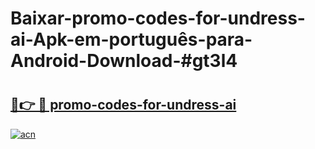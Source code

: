 # Baixar-promo-codes-for-undress-ai-Apk-em-português​-para-Android-Download-#gt3l4

# <h2><a href="https://ainizakaria.my?title=promo-codes-for-undress-ai&ref=24M">🔗👉 🔴 promo-codes-for-undress-ai</a></h2>

[![acn](https://github.com/user-attachments/assets/0f9c940e-d8b0-45ae-aac7-cd30a18b3e1c)](https://ainizakaria.my?title=promo-codes-for-undress-ai&ref=24M)

